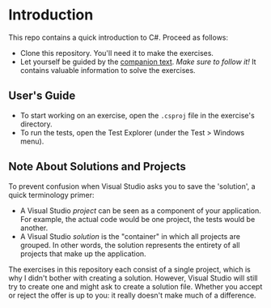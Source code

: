 # Introduction

This repo contains a quick introduction to C#.
Proceed as follows:

* Clone this repository. You'll need it to make the exercises.
* Let yourself be guided by the [companion text](https://ucleuvenlimburg.github.io/csharp-intro/). *Make sure to follow it!* It contains valuable information to solve the exercises. 

## User's Guide

* To start working on an exercise, open the `.csproj` file in the exercise's directory.
* To run the tests, open the Test Explorer (under the Test > Windows menu).

## Note About Solutions and Projects

To prevent confusion when Visual Studio asks you to save the 'solution', a quick
terminology primer:

* A Visual Studio *project* can be seen as a component of your application.
  For example, the actual code would be one project, the tests would be another.
* A Visual Studio *solution* is the "container" in which all projects are grouped.
  In other words, the solution represents the entirety of all projects that make up the application.

The exercises in this repository each consist of a single project, which
is why I didn't bother with creating a solution. However, Visual Studio
will still try to create one and might ask to create a solution file.
Whether you accept or reject the offer is up to you: it really
doesn't make much of a difference.
